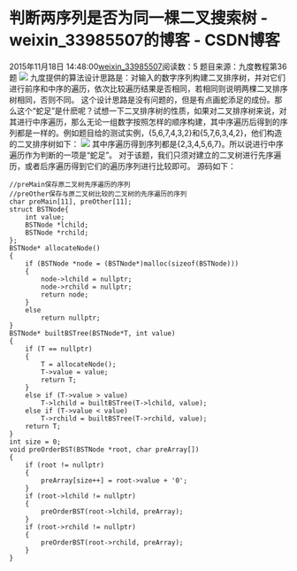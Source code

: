 # 判断两序列是否为同一棵二叉搜索树 - weixin_33985507的博客 - CSDN博客
2015年11月18日 14:48:00[weixin_33985507](https://me.csdn.net/weixin_33985507)阅读数：5
题目来源：九度教程第36题
![](https://images2015.cnblogs.com/blog/702782/201511/702782-20151118142748421-1348745239.png)
九度提供的算法设计思路是：对输入的数字序列构建二叉排序树，并对它们进行前序和中序的遍历，依次比较遍历结果是否相同，若相同则说明两棵二叉排序树相同，否则不同。
这个设计思路是没有问题的，但是有点画蛇添足的成份。那么这个“蛇足”是什麽呢？试想一下二叉排序树的性质，如果对二叉排序树来说，对其进行中序遍历，那么无论一组数字按照怎样的顺序构建，其中序遍历后得到的序列都是一样的。例如题目给的测试实例，{5,6,7,4,3,2}和{5,7,6,3,4,2}，他们构造的二叉排序树如下：
![](https://images2015.cnblogs.com/blog/702782/201511/702782-20151118143925483-153369913.jpg)
其中序遍历得到序列都是{2,3,4,5,6,7}。所以说进行中序遍历作为判断的一项是“蛇足”。
对于该题，我们只须对建立的二叉树进行先序遍历，或者后序遍历得到它们的遍历序列进行比较即可。
源码如下：
```
//preMain保存原二叉树先序遍历的序列
//preOther保存与原二叉树比较的二叉树的先序遍历的序列
char preMain[11], preOther[11];
struct BSTNode{
    int value;
    BSTNode *lchild;
    BSTNode *rchild;
};
BSTNode* allocateNode()
{
    if (BSTNode *node = (BSTNode*)malloc(sizeof(BSTNode)))
    {
        node->lchild = nullptr;
        node->rchild = nullptr;
        return node;
    }
    else
        return nullptr;
}
BSTNode* builtBSTree(BSTNode*T, int value)
{
    if (T == nullptr)
    {
        T = allocateNode();
        T->value = value;
        return T;
    }
    else if (T->value > value)
        T->lchild = builtBSTree(T->lchild, value);
    else if (T->value < value)
        T->rchild = builtBSTree(T->rchild, value);
    return T;
}
int size = 0;
void preOrderBST(BSTNode *root, char preArray[])
{
    if (root != nullptr)
    {
        preArray[size++] = root->value + '0';
    }
    if (root->lchild != nullptr)
    {
        preOrderBST(root->lchild, preArray);
    }
    if (root->rchild != nullptr)
    {
        preOrderBST(root->rchild, preArray);
    }
}
```
